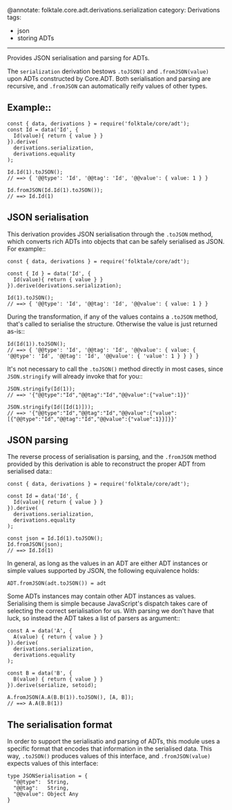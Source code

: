 @annotate: folktale.core.adt.derivations.serialization
category: Derivations
tags:
  - json
  - storing ADTs
---
Provides JSON serialisation and parsing for ADTs.

The `serialization` derivation bestows `.toJSON()` and `.fromJSON(value)`
upon ADTs constructed by Core.ADT. Both serialisation and parsing
are recursive, and `.fromJSON` can automatically reify values of
other types.


## Example::

    const { data, derivations } = require('folktale/core/adt');
    const Id = data('Id', {
      Id(value){ return { value } }
    }).derive(
      derivations.serialization,
      derivations.equality
    );

    Id.Id(1).toJSON();
    // ==> { '@@type': 'Id', '@@tag': 'Id', '@@value': { value: 1 } }

    Id.fromJSON(Id.Id(1).toJSON());
    // ==> Id.Id(1)


## JSON serialisation

This derivation provides JSON serialisation through the `.toJSON` method,
which converts rich ADTs into objects that can be safely serialised as
JSON. For example::

    const { data, derivations } = require('folktale/core/adt');
    
    const { Id } = data('Id', {
      Id(value){ return { value } }
    }).derive(derivations.serialization);

    Id(1).toJSON();
    // ==> { '@@type': 'Id', '@@tag': 'Id', '@@value': { value: 1 } }

During the transformation, if any of the values contains a `.toJSON`
method, that's called to serialise the structure. Otherwise the value is
just returned as-is::

    Id(Id(1)).toJSON();
    // ==> { '@@type': 'Id', '@@tag': 'Id', '@@value': { value: { '@@type': 'Id', '@@tag': 'Id', '@@value': { 'value': 1 } } } }

It's not necessary to call the `.toJSON()` method directly in most cases, since
`JSON.stringify` will already invoke that for you::

    JSON.stringify(Id(1));
    // ==> '{"@@type":"Id","@@tag":"Id","@@value":{"value":1}}'

    JSON.stringify(Id([Id(1)]));
    // ==> '{"@@type":"Id","@@tag":"Id","@@value":{"value":[{"@@type":"Id","@@tag":"Id","@@value":{"value":1}}]}}'


## JSON parsing

The reverse process of serialisation is parsing, and the `.fromJSON` method
provided by this derivation is able to reconstruct the proper ADT from
serialised data::

    const { data, derivations } = require('folktale/core/adt');
    
    const Id = data('Id', {
      Id(value){ return { value } }
    }).derive(
      derivations.serialization,
      derivations.equality
    );

    const json = Id.Id(1).toJSON();
    Id.fromJSON(json);
    // ==> Id.Id(1)

In general, as long as the values in an ADT are either ADT instances or simple
values supported by JSON, the following equivalence holds:

    ADT.fromJSON(adt.toJSON()) = adt

Some ADTs instances may contain other ADT instances as values. Serialising them
is simple because JavaScript's dispatch takes care of selecting the correct
serialisation for us. With parsing we don't have that luck, so instead the
ADT takes a list of parsers as argument::

    const A = data('A', { 
      A(value) { return { value } }
    }).derive(
      derivations.serialization,
      derivations.equality
    );

    const B = data('B', {
      B(value) { return { value } }
    }).derive(serialize, setoid);

    A.fromJSON(A.A(B.B(1)).toJSON(), [A, B]);
    // ==> A.A(B.B(1))


## The serialisation format

In order to support the serialisatio and parsing of ADTs, this module
uses a specific format that encodes that information in the serialised
data. This way, `.toJSON()` produces values of this interface, and
`.fromJSON(value)` expects values of this interface:

    type JSONSerialisation = {
      "@@type":  String,
      "@@tag":   String,
      "@@value": Object Any
    }


